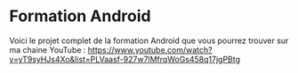 # Formation Android
Voici le projet complet de la formation Android que vous pourrez trouver sur ma chaine YouTube :
https://www.youtube.com/watch?v=yT9syHJs4Xo&list=PLVaasf-927w7lMfrqWoGs458q17jgPBtg
